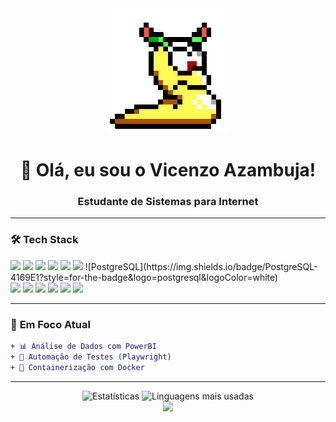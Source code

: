 <!-- Header -->
<div align="center">
  <img src="./assets/perfil.gif" width="200px" alt="vz GIF" />
  <h1 align="center">👋 Olá, eu sou o Vicenzo Azambuja!</h1>
  <h3 align="center">Estudante de Sistemas para Internet</h3>
</div>

---

### 🛠 **Tech Stack**

<div align="left">
  <!-- Linguagens -->
  <img src="https://img.shields.io/badge/Python-3776AB?style=for-the-badge&logo=python&logoColor=white" />
  <img src="https://img.shields.io/badge/C-00599C?style=for-the-badge&logo=c&logoColor=white" />
  <img src="https://img.shields.io/badge/JavaScript-F7DF1E?style=for-the-badge&logo=javascript&logoColor=black" />
  <img src="https://img.shields.io/badge/HTML5-E34F26?style=for-the-badge&logo=html5&logoColor=white" />
  <img src="https://img.shields.io/badge/CSS3-1572B6?style=for-the-badge&logo=css3&logoColor=white" />
  <img src="https://img.shields.io/badge/SQL-4479A1?style=for-the-badge&logo=postgresql&logoColor=white" />
  ![PostgreSQL](https://img.shields.io/badge/PostgreSQL-4169E1?style=for-the-badge&logo=postgresql&logoColor=white)
  <!-- Frameworks/Tools --><br>
  <img src="https://img.shields.io/badge/Django-092E20?style=for-the-badge&logo=django&logoColor=white" />
  <img src="https://img.shields.io/badge/React-20232A?style=for-the-badge&logo=react&logoColor=61DAFB" />
  <img src="https://img.shields.io/badge/Node.js-339933?style=for-the-badge&logo=nodedotjs&logoColor=white" />
  <img src="https://img.shields.io/badge/Playwright-45BA4B?style=for-the-badge&logo=playwright&logoColor=white" />
  <img src="https://img.shields.io/badge/Figma-F24E1E?style=for-the-badge&logo=figma&logoColor=white" />
  <img src="https://img.shields.io/badge/Docker-2496ED?style=for-the-badge&logo=docker&logoColor=white" />
</div>

---

### 🎯 **Em Foco Atual**

```diff
+ 📊 Análise de Dados com PowerBI
+ 🧪 Automação de Testes (Playwright)
+ 🐳 Containerização com Docker
```

--- 

<div align="center"> <img height="180em" src="https://github-readme-stats.vercel.app/api?username=Vicenzo-Az&show_icons=true&theme=algolia&hide_border=true&bg_color=00000000&title_color=1ABC9C&icon_color=1ABC9C" alt="Estatísticas" /> <img height="180em" src="https://github-readme-stats.vercel.app/api/top-langs/?username=Vicenzo-Az&layout=compact&theme=algolia&hide_border=true&bg_color=00000000&title_color=1ABC9C" alt="Linguagens mais usadas" /> </div>

<!-- Footer -->
<div align="center"> <img src="https://capsule-render.vercel.app/api?type=waving&color=1ABC9C&height=100&section=footer&fontSize=20&fontColor=fff" /> </div>
